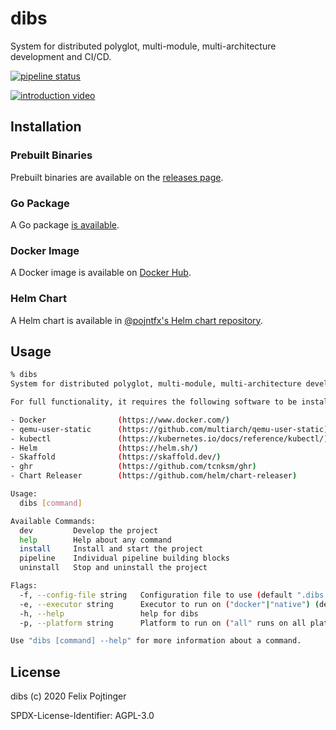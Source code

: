 # dibs

System for distributed polyglot, multi-module, multi-architecture development and CI/CD.

[![pipeline status](https://gitlab.com/pojntfx/dibs/badges/master/pipeline.svg)](https://gitlab.com/pojntfx/dibs/commits/master)

[![introduction video](https://img.youtube.com/vi/fUfW-z6fWZs/maxresdefault.jpg)](https://youtu.be/fUfW-z6fWZs)

## Installation

### Prebuilt Binaries

Prebuilt binaries are available on the [releases page](https://github.com/pojntfx/dibs/releases/latest).

### Go Package

A Go package [is available](https://godoc.org/github.com/pojntfx/dibs).

### Docker Image

A Docker image is available on [Docker Hub](https://hub.docker.com/r/pojntfx/dibs).

### Helm Chart

A Helm chart is available in [@pojntfx's Helm chart repository](https://pojntfx.github.io/charts/).

## Usage

```bash
% dibs
System for distributed polyglot, multi-module, multi-architecture development and CI/CD

For full functionality, it requires the following software to be installed:

- Docker                (https://www.docker.com/)
- qemu-user-static      (https://github.com/multiarch/qemu-user-static)
- kubectl               (https://kubernetes.io/docs/reference/kubectl/)
- Helm                  (https://helm.sh/)
- Skaffold              (https://skaffold.dev/)
- ghr                   (https://github.com/tcnksm/ghr)
- Chart Releaser        (https://github.com/helm/chart-releaser)

Usage:
  dibs [command]

Available Commands:
  dev         Develop the project
  help        Help about any command
  install     Install and start the project
  pipeline    Individual pipeline building blocks
  uninstall   Stop and uninstall the project

Flags:
  -f, --config-file string   Configuration file to use (default ".dibs.yml")
  -e, --executor string      Executor to run on ("docker"|"native") (default "native")
  -h, --help                 help for dibs
  -p, --platform string      Platform to run on ("all" runs on all platforms specified in configuration file) (default "all")

Use "dibs [command] --help" for more information about a command.
```

## License

dibs (c) 2020 Felix Pojtinger

SPDX-License-Identifier: AGPL-3.0
